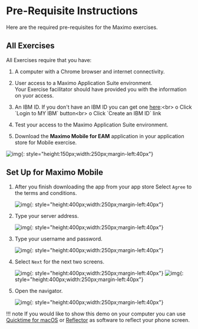 # Pre-Requisite Instructions

Here are the required pre-requisites for the Maximo exercises.

## All Exercises

All Exercises require that you have:

1.  A computer with a Chrome browser and internet connectivity.

2.  User access to a Maximo Application Suite environment.<br>
Your Exercise facilitator should have provided you with the information on yuor access.

3.  An IBM ID.  If you don't have an IBM ID you can get one [here](https://www.ibm.com/account/reg/signup?):<br>
o Click `Login to MY IBM` button<br>
o Click `Create an IBM ID` link

4.  Test your access to the Maximo Application Suite environment.

5. Download the <b>Maximo Mobile for EAM</b> application in your application store for Mobile exercise.

![img](/img/apm_fs21/newappUI.png){: style="height:150px;width:250px;margin-left:40px"}

## Set Up for Maximo Mobile

1. After you finish downloading the app from your app store Select `Agree` to the terms and conditions.

    ![img](/img/apm_fs21/termsconditions.png){: style="height:400px;width:250px;margin-left:40px"}

2. Type your server address.

    ![img](/img/apm_fs21/mobileurl.png){: style="height:400px;width:250px;margin-left:40px"}

3. Type your username and password.

    ![img](/img/apm_fs21/unpw.png){: style="height:400px;width:250px;margin-left:40px"}

4. Select `Next` for the next two screens.

    ![img](/img/apm_fs21/next1.png){: style="height:400px;width:250px;margin-left:40px"}
    ![img](/img/apm_fs21/next2.png){: style="height:400px;width:250px;margin-left:40px"}

5. Open the navigator.

    ![img](/img/apm_fs21/opennav.png){: style="height:400px;width:250px;margin-left:40px"}

!!! note
    If you would like to show this demo on your computer you can use [Quicktime for macOS](https://support.apple.com/guide/quicktime-player/welcome/mac) or [Reflector](https://www.airsquirrels.com/reflector) as software to reflect your phone screen.
